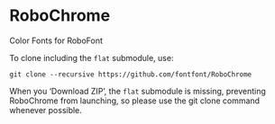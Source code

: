 RoboChrome
==========

Color Fonts for RoboFont

To clone including the `flat` submodule, use:

    git clone --recursive https://github.com/fontfont/RoboChrome

When you ‘Download ZIP’, the `flat` submodule is missing, preventing RoboChrome from launching, so please use the git clone command whenever possible.

